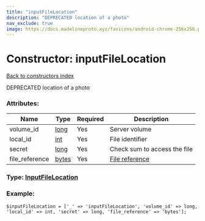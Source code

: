 ```yaml
---
title: "inputFileLocation"
description: "DEPRECATED location of a photo"
nav_exclude: true
image: https://docs.madelineproto.xyz/favicons/android-chrome-256x256.png
---
```

# Constructor: inputFileLocation  
[Back to constructors index](/API_docs/constructors/index.html)



DEPRECATED location of a photo

### Attributes:

| Name     |    Type       | Required | Description |
|----------|---------------|----------|-------------|
|volume\_id|[long](/API_docs/types/long.html) | Yes|Server volume|
|local\_id|[int](/API_docs/types/int.html) | Yes|File identifier|
|secret|[long](/API_docs/types/long.html) | Yes|Check sum to access the file|
|file\_reference|[bytes](/API_docs/types/bytes.html) | Yes|[File reference](https://core.telegram.org/api/file-references)|



### Type: [InputFileLocation](/API_docs/types/InputFileLocation.html)


### Example:

```
$inputFileLocation = ['_' => 'inputFileLocation', 'volume_id' => long, 'local_id' => int, 'secret' => long, 'file_reference' => 'bytes'];
```  
